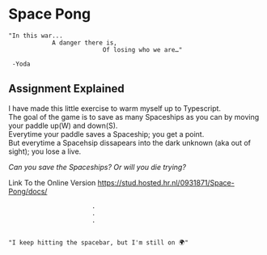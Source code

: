 # Space Pong
```
"In this war...
            A danger there is,
                          Of losing who we are…"
                   
 -Yoda
 ``` 
## Assignment Explained
I have made this little exercise to warm myself up to Typescript. <br>
The goal of the game is to save as many Spaceships as you can by moving your paddle up(W) and down(S). <br>
Everytime your paddle saves a Spaceship; you get a point.<br>
But everytime a Spacehsip dissapears into the dark unknown (aka out of sight); you lose a live.<br>

_Can you save the Spaceships? Or will you die trying?<br>_

Link To the Online Version
https://stud.hosted.hr.nl/0931871/Space-Pong/docs/
```
                       .
                       .
                       .
                       

"I keep hitting the spacebar, but I'm still on 🌍"
```
